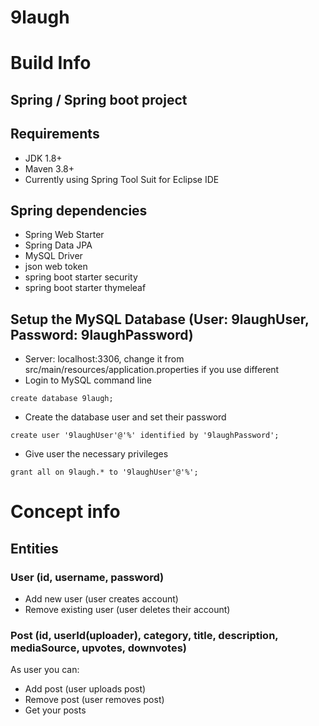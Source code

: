 # 9laugh

# Build Info

## Spring / Spring boot project

## Requirements
- JDK 1.8+
- Maven 3.8+
- Currently using Spring Tool Suit for Eclipse IDE

## Spring dependencies
- Spring Web Starter
- Spring Data JPA
- MySQL Driver
- json web token
- spring boot starter security
- spring boot starter thymeleaf

## Setup the MySQL Database (User: 9laughUser, Password: 9laughPassword)
- Server: localhost:3306, change it from src/main/resources/application.properties if you use different
- Login to MySQL command line

` create database 9laugh; `

- Create the database user and set their password

` create user '9laughUser'@'%' identified by '9laughPassword'; `

- Give user the necessary privileges

` grant all on 9laugh.* to '9laughUser'@'%'; `
	
# Concept info

## Entities

### User (id, username, password)
- Add new user (user creates account)
- Remove existing user (user deletes their account)

### Post (id, userId(uploader), category, title, description, mediaSource, upvotes, downvotes)
As user you can:
- Add post (user uploads post)
- Remove post (user removes post)
- Get your posts











